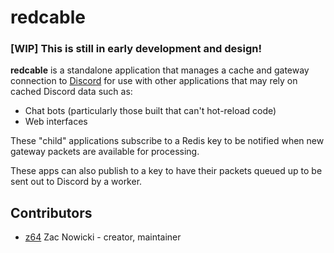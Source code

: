 # redcable

### [WIP] This is still in early development and design!

**redcable** is a standalone application that manages a cache and gateway connection to [Discord](https://discordapp.com) for use with other applications that may rely on cached Discord data such as:

- Chat bots (particularly those built that can't hot-reload code)
- Web interfaces

These "child" applications subscribe to a Redis key to be notified when new gateway packets are available for processing.

These apps can also publish to a key to have their packets queued up to be sent out to Discord by a worker.

## Contributors

- [z64](https://github.com/z64) Zac Nowicki - creator, maintainer
